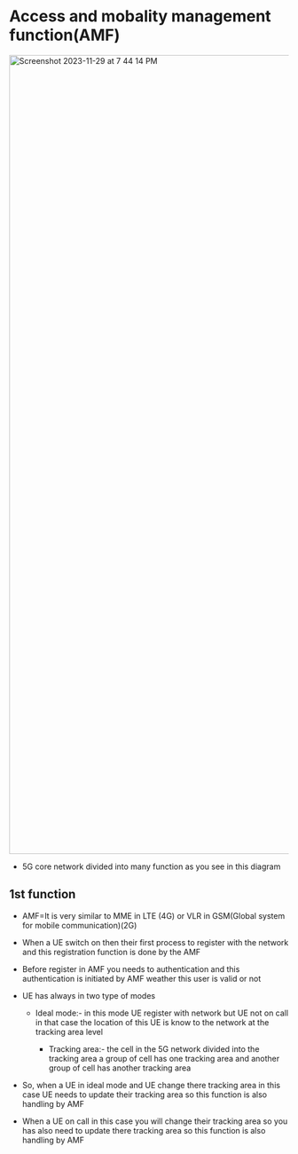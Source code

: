# Access and mobality management function(AMF)

<img width="1440" alt="Screenshot 2023-11-29 at 7 44 14 PM" src="https://github.com/dhirukumar/Technologies-Architecture-and-protocol/assets/146316525/2e60261f-63d1-42a0-994c-d9cc1bcec365">

- 5G core network divided into many function as you see in this diagram
## 1st function

- AMF=It is very similar to MME in LTE (4G) or VLR in GSM(Global system for mobile communication)(2G)

- When a UE switch on then their first process to register with the network and this registration function is done by the AMF

- Before register in AMF you needs to authentication and this authentication is initiated by AMF weather this user is valid or not

- UE has always in two type of modes

   - Ideal mode:- in this mode UE register with network but UE not on call in that case the location of this UE is know to the network at the tracking area level

       - Tracking area:- the cell in the 5G network divided into the tracking area a group of cell has one tracking area and another group of cell has another tracking area

- So, when a UE in ideal mode and UE change there tracking area in this case UE needs to update their tracking area so this function is also handling by AMF

- When a  UE on call  in this case you will change their tracking area so you has also need to update there tracking area so this function is also handling by AMF
